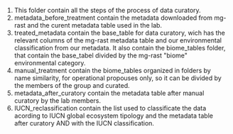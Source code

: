 1. This folder contain all the steps of the process of data curatory.
2. metadata_before_treatment contain the metadata downloaded from mg-rast and the curent metadata table used in the lab.
3. treated_metadata contain the base_table for data curatory, wich has the relevant columns of the mg-rast metadata table and 
our environmental classification from our metadata. It also contain the biome_tables folder, that contain the base_tabel
divided by the mg-rast "biome" environmental category.
4. manual_treatment contain the biome_tables organized in folders by name similarity, for operational propouses only,
so it can be divided by the members of the group and curated. 
5. metadata_after_curatory contain the metadata table after manual curatory by the lab members.
6. IUCN_reclassification contain the list used to classificate the data acording to IUCN global ecosystem tipology and the metadata table after curatory AND with the IUCN classification.
